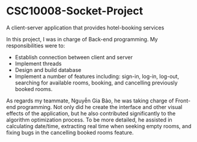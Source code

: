 # CSC10008-Socket-Project
A client-server application that provides hotel-booking services

In this project, I was in charge of Back-end programming. My responsibilities were to:
  - Establish connection between client and server 
  - Implement threads
  - Design and build database
  - Implement a number of features including: sign-in, log-in, log-out, searching for available rooms, booking, and cancelling previously booked rooms.
  
As regards my teammate, Nguyễn Gia Bảo, he was taking charge of Front-end programming. Not only did he create the interface and other visual effects of the application, but he also contributed significantly to the algorithm optimization process. To be more detailed, he assisted in calculating date/time, extracting real time when seeking empty rooms, and fixing bugs in the cancelling booked rooms feature.     
